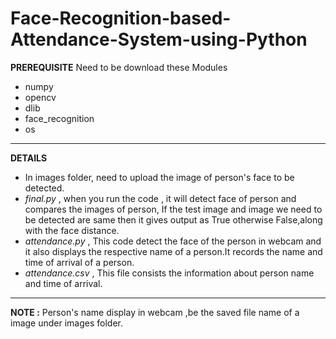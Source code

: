 # Face-Recognition-based-Attendance-System-using-Python

**PREREQUISITE**
Need to be download these Modules 
* numpy
* opencv
* dlib
* face_recognition
* os

---

**DETAILS**

* In images folder, need to upload the image of person's face to be detected.
* *final.py* , when you run the code , it will detect face of person and compares the images of person, If the test image and image we need to be detected are same then it gives output as True otherwise False,along with the face distance.
* *attendance.py* , This code detect the face of the person in webcam and it also displays the respective name of a person.It records the name and time of arrival of a person.
* *attendance.csv* , This file consists the information about person name and time of arrival. 

---

**NOTE :** Person's name display in webcam ,be the saved file name of a image under images folder.
